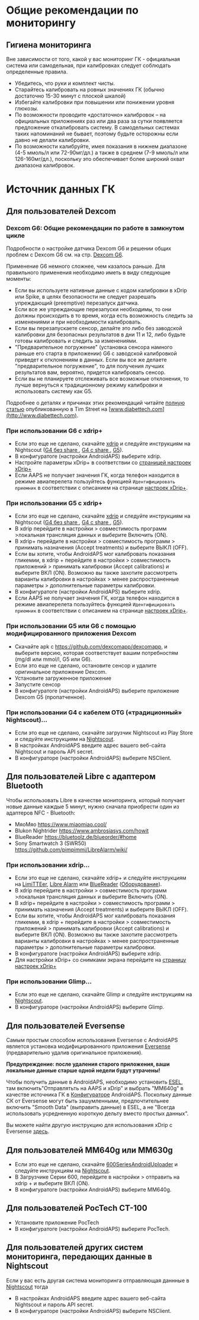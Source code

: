 # Общие рекомендации по мониторингу

## Гигиена мониторинга

Вне зависимости от того, какой у вас мониторинг ГК - официальная система или самодельная, при калибровках следует соблюдать определенные правила.

* Убедитесь, что руки и комплект чисты.
* Старайтесь калибровать на ровных значениях ГК (обычно достаточно 15-30 минут с плоской шкалой)
* Избегайте калибровки при повышении или понижении уровня глюкозы. 
* По возможности проводите «достаточно» калибровок – на официальных приложениях раз или два раза за сутки появляется предложение откалибровать систему. В самодельных системах таких напоминаний не бывает, поэтому будьте осторожны если давно не делали калибровки.
* По возможности калибруйте, имея показания в нижнем диапазоне (4-5 ммоль/л или 72-90мг/дл.) а также в среднем (7-9 ммоль/л или 126-160мг/дл.), поскольку это обеспечивает более широкий охват диапазона калибровок.

# Источник данных ГК

## Для пользователей Dexcom

### Dexcom G6: Общие рекомендации по работе в замкнутом цикле

Подробности о настройке датчика Dexcom G6 и решении общих проблем с Dexcom G6 см. на стр. [Dexcom G6](../Configuration/Dexcom.md).

Применение G6 немного сложнее, чем казалось раньше. Для правильного применения необходимо иметь в виду следующие моменты:

* Если вы используете нативные данные с кодом калибровки в xDrip или Spike, в целях безопасности не следует разрешать упреждающий (preemptive) перезапуск датчика.
* Если все же упреждающие перезапуски необходимы, то они должны происходить в то время, когда есть возможность следить за изменениями и при необходимости калибровать. 
* Если вы перезапускаете сенсор, делайте это либо без заводской калибровки для безопасных результатов в дни 11 и 12, либо будьте готовы калибровать и следить за изменениями.
* "Предварительное погружение" (установка сенсора намного раньше его старта в приложении) G6 с заводской калибровкой приведет к отклонениям в данных. Если вы все же делаете "предварительное погружение", то для получения лучших результатов вам, вероятно, придется калибровать сенсор.
* Если вы не планируете отслеживать все возможные отклонения, то лучше вернуться к традиционному режиму калибровки и использовать систему как G5.

Подробнее о деталях и причинах этих рекомендаций читайте [полную статью](http://www.diabettech.com/artificial-pancreas/diy-looping-and-cgm/) опубликованную в Tim Street на [www.diabettech.com](http://www.diabettech.com).

### При использовании G6 с xdrip+

* Если это еще не сделано, скачайте [xdrip](https://github.com/NightscoutFoundation/xDrip) и следуйте инструкциям на Nightscout ([G4 без share ](http://www.nightscout.info/wiki/welcome/nightscout-with-xdrip-wireless-bridge), [G4 c share ](http://www.nightscout.info/wiki/welcome/nightscout-with-xdrip-and-dexcom-share-wireless), [G5](http://www.nightscout.info/wiki/welcome/nightscout-with-xdrip-and-dexcom-share-wireless/xdrip-with-g5-support)).
* В конфигуратоге (настройки AndroidAPS) выберите xdrip.
* Настройте параметры xDrip+ в соответствии со [ страницей настроек xDrip+](../Configuration/xdrip.md)
* Если AAPS не получает значения ГК, когда телефон находится в режиме авиаперелета пользуйтесь функцией `Идентифицировать приемник` в соответствии с описанием на странице [настроек xDrip+](../Configuration/xdrip.md).

### При использовании G5 с xdrip+

* Если это еще не сделано, скачайте [xdrip](https://github.com/NightscoutFoundation/xDrip) и следуйте инструкциям на Nightscout ([G4 без share ](http://www.nightscout.info/wiki/welcome/nightscout-with-xdrip-wireless-bridge), [G4 c share ](http://www.nightscout.info/wiki/welcome/nightscout-with-xdrip-and-dexcom-share-wireless), [G5](http://www.nightscout.info/wiki/welcome/nightscout-with-xdrip-and-dexcom-share-wireless/xdrip-with-g5-support)).
* В xdrip перейдите в настройки > совместимость программ >локальная трансляция данных и выберите Включить (ON).
* В xdrip+ перейдите в настройки > совместимость программ > принимать назначения (Accept treatments) и выберите ВЫКЛ (OFF).
* Если вы хотите, чтобы AndroidAPS мог калибровать показания гликемии, в xdrip + перейдите в настройки > совместимость приложений > принимать калибровки (Accept calibrations) и выберите ВКЛ (ON). Возможно вы также захотите рассмотреть варианты калибровки в настройках > менее распространенные параметры > дополнительные параметры калибровки.
* В конфигуратоге (настройки AndroidAPS) выберите xdrip.
* Если AAPS не получает значения ГК, когда телефон находится в режиме авиаперелета пользуйтесь функцией `Идентифицировать приемник` в соответствии с описанием на странице [настроек xDrip+](../Configuration/xdrip.md).

### При использовании G5 или G6 с помощью модифицированного приложения Dexcom

* Скачайте apk с <https://github.com/dexcomapp/dexcomapp>, и выберите версию, которая соответствует вашим потребностям (mg/dl или mmol/l, G5 или G6).
* Если это еще не сделано, остановите сенсор и удалите оригинальное приложение Dexcom.
* Установите загруженное приложение
* Запустите сенсор
* В конфигуратоге (настройки AndroidAPS) выберите приложение Dexcom G5 (пропатченное).

### При использовании G4 с кабелем OTG («традиционный» Nightscout)…  


* Если это еще не сделано, скачайте загрузчик Nightscout из Play Store и следуйте инструкциям на [Nightscout](http://www.nightscout.info/wiki/welcome/basic-requirements).
* В настройках AndroidAPS введите адрес вашего веб-сайта Nightscout и пароль API secret.
* В конфигураторе (настройки AndroidAPS) выберите NSClient.

## Для пользователей Libre с адаптером Bluetooth  


Чтобы использовать Libre в качестве мониторинга, который получает новые данные каждые 5 минут, нужно сначала приобрести один из адаптеров NFC - Bluetooth:

* МяоМяо <https://www.miaomiao.cool/>
* Blukon Nightrider <https://www.ambrosiasys.com/howit>
* BlueReader <https://bluetoolz.de/blueorder/#home>
* Sony Smartwatch 3 (SWR50) <https://github.com/pimpimmi/LibreAlarm/wiki/>

### При использовании xdrip...  


* Если это еще не сделано, скачайте xdrip+ и следуйте инструкциям на [LimiTTEer](https://github.com/JoernL/LimiTTer), [Libre Alarm](https://github.com/pimpimmi/LibreAlarm/wiki) или [BlueReader](https://unendlichkeit.net/wordpress/?p=680&lang=en) ([Оборудование](https://bluetoolz.de/wordpress/)).
* В xdrip перейдите в настройки > совместимость программ >локальная трансляция данных и выберите Включить (ON).
* В xdrip+ перейдите в настройки > совместимость программ > принимать назначения (Accept treatments) и выберите ВЫКЛ (OFF).
* Если вы хотите, чтобы AndroidAPS мог калибровать показания гликемии, в xdrip + перейдите в настройки > совместимость приложений > принимать калибровки (Accept calibrations) и выберите ВКЛ (ON). Возможно вы также захотите рассмотреть варианты калибровки в настройках > менее распространенные параметры > дополнительные параметры калибровки.
* В конфигуратоге (настройки AndroidAPS) выберите xdrip.
* Для настройки xDrip+ со снимками экрана перейдите на [страницу настроек xDrip+](../Configuration/xdrip.md)

### При использовании Glimp...  


* Если это еще не сделано, скачайте Glimp и следуйте инструкциям на [Nightscout](http://www.nightscout.info/wiki/welcome/nightscout-for-libre).
* В конфигураторе (настройки AndroidAPS) выберите Glimp.

## Для пользователей Eversense  


Самым простым способом использования Eversense с AndroidAPS является установка модифицированного приложения [Eversense](https://github.com/BernhardRo/Esel/blob/master/apk/eversense_cgm_v1.0.409_com.senseonics.gen12androidapp-patched.apk) (предварительно удалив оригинальное приложения).

**Предупреждение: после удаления старого приложения, ваши локальные данные старше одной недели будут утрачены!**

Чтобы получить данные в AndroidAPS, необходимо установить [ESEL](https://github.com/BernhardRo/Esel/blob/master/apk/esel.apk), там включить"Отправлятьть на AAPS и xDrip" и выбрать "MM640g" в качестве источника ГК в [Конфигураторе](../Configuration/Config-Builder.md) AndroidAPS. Поскольку данные СК от Eversense могут быть зашумленными, предпочтительнее включить "Smooth Data" (выправить данные) в ESEL, а не "Всегда использовать усредненную короткую дельту вместо простых данных".

Вы можете найти другую инструкцию для использования xDrip с Eversense [здесь](https://github.com/BernhardRo/Esel/tree/master/apk).

## Для пользователей MM640g или MM630g  


* Если это еще не сделано, скачайте [600SeriesAndroidUploader](http://pazaan.github.io/600SeriesAndroidUploader/) и следуйте инструкциям на [Nightscout](http://www.nightscout.info/wiki/welcome/nightscout-and-medtronic-640g).
* В Загрузчике Серии 600, перейдите в настройки > отправить на xdrip + и выберите ВКЛ (ON).
* В конфигуратоге (настройки AndroidAPS) выберите MM640g.

## Для пользователей PocTech CT-100  


* Установите приложение PocTech
* В конфигуратоге (настройки AndroidAPS) выберите PocTech.

## Для пользователей других систем мониторинга, передающих данные в Nightscout  


Если у вас есть другая система мониторинга отправляющая даннные в [Nightscout](http://www.nightscout.info) тогда  


* В настройках AndroidAPS введите адрес вашего веб-сайта Nightscout и пароль API secret.
* В конфигураторе (настройки AndroidAPS) выберите NSClient.